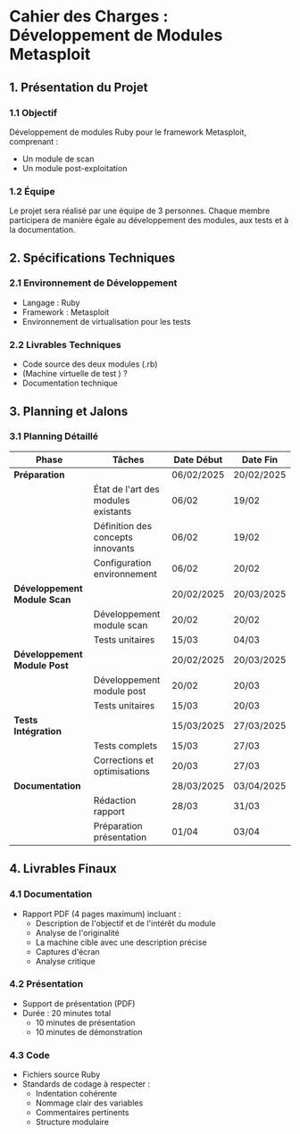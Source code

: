 # Cahier des Charges : Développement de Modules Metasploit

## 1. Présentation du Projet

### 1.1 Objectif
Développement de modules Ruby pour le framework Metasploit, comprenant :
- Un module de scan
- Un module post-exploitation

### 1.2 Équipe
Le projet sera réalisé par une équipe de 3 personnes.
Chaque membre participera de manière égale au développement des modules, aux tests et à la documentation.

## 2. Spécifications Techniques

### 2.1 Environnement de Développement
- Langage : Ruby
- Framework : Metasploit
- Environnement de virtualisation pour les tests

### 2.2 Livrables Techniques
- Code source des deux modules (.rb)
- (Machine virtuelle de test ) ?
- Documentation technique

## 3. Planning et Jalons

### 3.1 Planning Détaillé

| Phase | Tâches | Date Début | Date Fin |
|-------|---------|------------|-----------|
| **Préparation** | | 06/02/2025 | 20/02/2025 |
| | État de l'art des modules existants | 06/02 | 19/02 |
| | Définition des concepts innovants | 06/02 | 19/02 |
| | Configuration environnement | 06/02 | 20/02 |
| **Développement Module Scan** | | 20/02/2025 | 20/03/2025 |
| | Développement module scan | 20/02 | 20/02 |
| | Tests unitaires | 15/03 | 04/03 |
| **Développement Module Post** | | 20/02/2025 | 20/03/2025 |
| | Développement module post | 20/02 | 20/03 |
| | Tests unitaires | 15/03 | 20/03 |
| **Tests Intégration** | | 15/03/2025 | 27/03/2025 |
| | Tests complets | 15/03 | 27/03 |
| | Corrections et optimisations | 20/03 | 27/03 |
| **Documentation** | | 28/03/2025 | 03/04/2025 |
| | Rédaction rapport | 28/03 | 31/03 |
| | Préparation présentation | 01/04 | 03/04 |

## 4. Livrables Finaux

### 4.1 Documentation
- Rapport PDF (4 pages maximum) incluant :
  - Description de l'objectif et de l'intérêt du module
  - Analyse de l'originalité
  - La machine cible avec une description précise
  - Captures d'écran
  - Analyse critique

### 4.2 Présentation
- Support de présentation (PDF)
- Durée : 20 minutes total
  - 10 minutes de présentation
  - 10 minutes de démonstration

### 4.3 Code
- Fichiers source Ruby
- Standards de codage à respecter :
  - Indentation cohérente
  - Nommage clair des variables
  - Commentaires pertinents
  - Structure modulaire